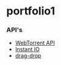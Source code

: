 # portfolio1

### API's
* [WebTorrent API](https://webtorrent.io/docs)
* [Instant IO](https://github.com/feross/instant.io)
* [drag-drop](https://www.npmjs.com/package/drag-drop)